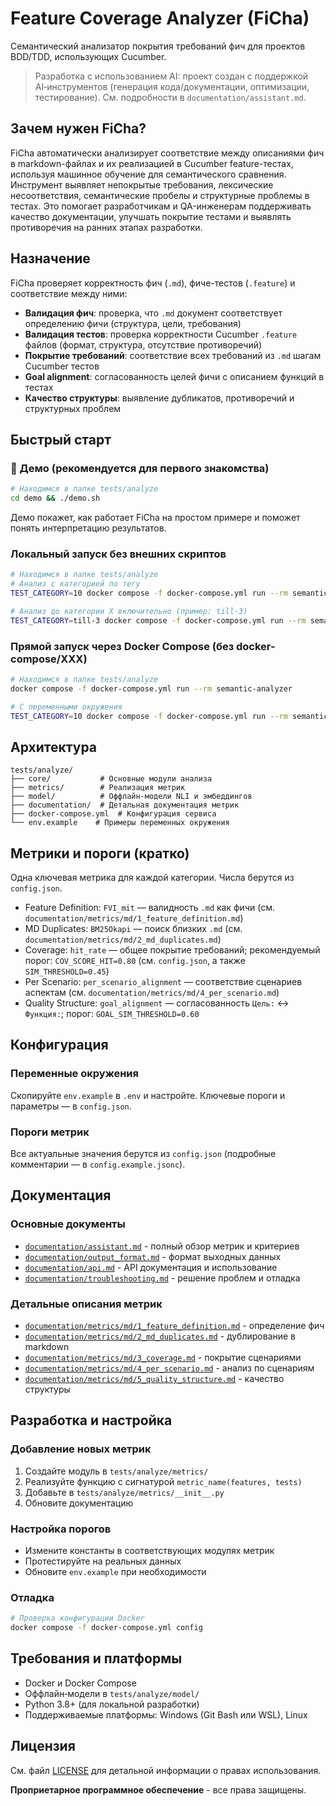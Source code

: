 # Feature Coverage Analyzer (FiCha)

Семантический анализатор покрытия требований фич для проектов BDD/TDD, использующих Cucumber.

> Разработка с использованием AI: проект создан с поддержкой AI‑инструментов (генерация кода/документации, оптимизации, тестирование). См. подробности в `documentation/assistant.md`.

## Зачем нужен FiCha?

FiCha автоматически анализирует соответствие между описаниями фич в markdown-файлах и их реализацией в Cucumber feature-тестах, используя машинное обучение для семантического сравнения. Инструмент выявляет непокрытые требования, лексические несоответствия, семантические пробелы и структурные проблемы в тестах. Это помогает разработчикам и QA-инженерам поддерживать качество документации, улучшать покрытие тестами и выявлять противоречия на ранних этапах разработки.

## Назначение

FiCha проверяет корректность фич (`.md`), фиче-тестов (`.feature`) и соответствие между ними:

- **Валидация фич**: проверка, что `.md` документ соответствует определению фичи (структура, цели, требования)
- **Валидация тестов**: проверка корректности Cucumber `.feature` файлов (формат, структура, отсутствие противоречий)
- **Покрытие требований**: соответствие всех требований из `.md` шагам Cucumber тестов
- **Goal alignment**: согласованность целей фичи с описанием функций в тестах
- **Качество структуры**: выявление дубликатов, противоречий и структурных проблем

## Быстрый старт

### 🚀 Демо (рекомендуется для первого знакомства)
```bash
# Находимся в папке tests/analyze
cd demo && ./demo.sh
```

Демо покажет, как работает FiCha на простом примере и поможет понять интерпретацию результатов.

### Локальный запуск без внешних скриптов
```bash
# Находимся в папке tests/analyze
# Анализ с категорией по тегу
TEST_CATEGORY=10 docker compose -f docker-compose.yml run --rm semantic-analyzer

# Анализ до категории X включительно (пример: till-3)
TEST_CATEGORY=till-3 docker compose -f docker-compose.yml run --rm semantic-analyzer
```

### Прямой запуск через Docker Compose (без docker-compose/XXX)
```bash
# Находимся в папке tests/analyze
docker compose -f docker-compose.yml run --rm semantic-analyzer

# С переменными окружения
TEST_CATEGORY=10 docker compose -f docker-compose.yml run --rm semantic-analyzer
```

## Архитектура

```
tests/analyze/
├── core/           # Основные модули анализа
├── metrics/        # Реализация метрик
├── model/          # Оффлайн-модели NLI и эмбеддингов
├── documentation/  # Детальная документация метрик
├── docker-compose.yml  # Конфигурация сервиса
└── env.example    # Примеры переменных окружения
```

## Метрики и пороги (кратко)

Одна ключевая метрика для каждой категории. Числа берутся из `config.json`.

- Feature Definition: `FVI_mit` — валидность `.md` как фичи (см. `documentation/metrics/md/1_feature_definition.md`)
- MD Duplicates: `BM25Okapi` — поиск близких `.md` (см. `documentation/metrics/md/2_md_duplicates.md`)
- Coverage: `hit_rate` — общее покрытие требований; рекомендуемый порог: `COV_SCORE_HIT=0.80` (см. `config.json`, а также `SIM_THRESHOLD=0.45`)
- Per Scenario: `per_scenario_alignment` — соответствие сценариев аспектам (см. `documentation/metrics/md/4_per_scenario.md`)
- Quality Structure: `goal_alignment` — согласованность `Цель:` ↔ `Функция:`; порог: `GOAL_SIM_THRESHOLD=0.60`

## Конфигурация

### Переменные окружения
Скопируйте `env.example` в `.env` и настройте. Ключевые пороги и параметры — в `config.json`.

### Пороги метрик
Все актуальные значения берутся из `config.json` (подробные комментарии — в `config.example.jsonc`).

## Документация

### Основные документы
- [`documentation/assistant.md`](./documentation/assistant.md) - полный обзор метрик и критериев
- [`documentation/output_format.md`](./documentation/output_format.md) - формат выходных данных
- [`documentation/api.md`](./documentation/api.md) - API документация и использование
- [`documentation/troubleshooting.md`](./documentation/troubleshooting.md) - решение проблем и отладка

### Детальные описания метрик
- [`documentation/metrics/md/1_feature_definition.md`](./documentation/metrics/md/1_feature_definition.md) - определение фич
- [`documentation/metrics/md/2_md_duplicates.md`](./documentation/metrics/md/2_md_duplicates.md) - дублирование в markdown
- [`documentation/metrics/md/3_coverage.md`](./documentation/metrics/md/3_coverage.md) - покрытие сценариями
- [`documentation/metrics/md/4_per_scenario.md`](./documentation/metrics/md/4_per_scenario.md) - анализ по сценариям
- [`documentation/metrics/md/5_quality_structure.md`](./documentation/metrics/md/5_quality_structure.md) - качество структуры

## Разработка и настройка

### Добавление новых метрик
1. Создайте модуль в `tests/analyze/metrics/`
2. Реализуйте функцию с сигнатурой `metric_name(features, tests)`
3. Добавьте в `tests/analyze/metrics/__init__.py`
4. Обновите документацию

### Настройка порогов
- Измените константы в соответствующих модулях метрик
- Протестируйте на реальных данных
- Обновите `env.example` при необходимости

### Отладка
```bash
# Проверка конфигурации Docker
docker compose -f docker-compose.yml config
```

## Требования и платформы

- Docker и Docker Compose
- Оффлайн‑модели в `tests/analyze/model/`
- Python 3.8+ (для локальной разработки)
- Поддерживаемые платформы: Windows (Git Bash или WSL), Linux

## Лицензия

См. файл [LICENSE](./LICENSE) для детальной информации о правах использования.

**Проприетарное программное обеспечение** - все права защищены.
